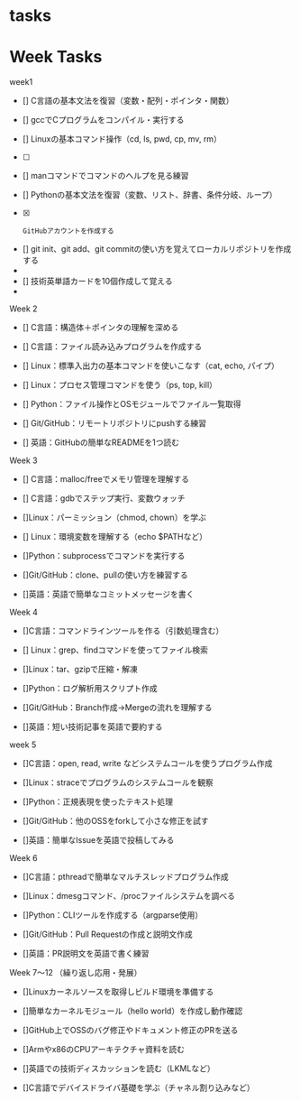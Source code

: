 # tasks
# Week  Tasks

week1
- [] C言語の基本文法を復習（変数・配列・ポインタ・関数）
  
- []  gccでCプログラムをコンパイル・実行する
  
- []  Linuxの基本コマンド操作（cd, ls, pwd, cp, mv, rm）
- [ ]  
- []    manコマンドでコマンドのヘルプを見る練習
  
- []    Pythonの基本文法を復習（変数、リスト、辞書、条件分岐、ループ）
  
- [x]     GitHubアカウントを作成する

- []    git init、git add、git commitの使い方を覚えてローカルリポジトリを作成する
- 
- []     技術英単語カードを10個作成して覚える
- 
Week 2

- []  C言語：構造体＋ポインタの理解を深める
  
- [] C言語：ファイル読み込みプログラムを作成する
  
- []  Linux：標準入出力の基本コマンドを使いこなす（cat, echo, パイプ）
  
- []  Linux：プロセス管理コマンドを使う（ps, top, kill）
  
- []  Python：ファイル操作とOSモジュールでファイル一覧取得
  
- []  Git/GitHub：リモートリポジトリにpushする練習
  
- [] 英語：GitHubの簡単なREADMEを1つ読む
  
Week 3

- [] C言語：malloc/freeでメモリ管理を理解する
  
- [] C言語：gdbでステップ実行、変数ウォッチ
  
- []Linux：パーミッション（chmod, chown）を学ぶ
  
- [] Linux：環境変数を理解する（echo $PATHなど）
  
- []Python：subprocessでコマンドを実行する
  
- []Git/GitHub：clone、pullの使い方を練習する
  
- []英語：英語で簡単なコミットメッセージを書く
  
Week 4

- []C言語：コマンドラインツールを作る（引数処理含む）
  
- [] Linux：grep、findコマンドを使ってファイル検索
  
- []Linux：tar、gzipで圧縮・解凍
  
- []Python：ログ解析用スクリプト作成
  
- []Git/GitHub：Branch作成→Mergeの流れを理解する
  
- []英語：短い技術記事を英語で要約する
  
week 5

- []C言語：open, read, write などシステムコールを使うプログラム作成
  
- []Linux：straceでプログラムのシステムコールを観察
  
- []Python：正規表現を使ったテキスト処理
  
- []Git/GitHub：他のOSSをforkして小さな修正を試す
  
- []英語：簡単なIssueを英語で投稿してみる
  
Week 6

- []C言語：pthreadで簡単なマルチスレッドプログラム作成
  
- []Linux：dmesgコマンド、/procファイルシステムを調べる
  
- []Python：CLIツールを作成する（argparse使用）
  
- []Git/GitHub：Pull Requestの作成と説明文作成
  
- []英語：PR説明文を英語で書く練習
  
Week 7〜12 （繰り返し応用・発展）

- []Linuxカーネルソースを取得しビルド環境を準備する
  
- []簡単なカーネルモジュール（hello world）を作成し動作確認

- []GitHub上でOSSのバグ修正やドキュメント修正のPRを送る
  
- []Armやx86のCPUアーキテクチャ資料を読む
  
- []英語での技術ディスカッションを読む（LKMLなど）
  
- []C言語でデバイスドライバ基礎を学ぶ（チャネル割り込みなど）

